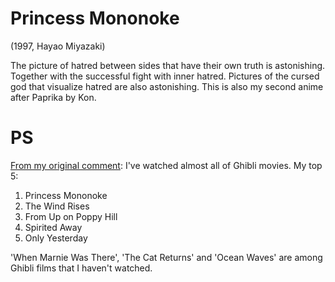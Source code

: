 # Princess Mononoke

(1997, Hayao Miyazaki)

The picture of hatred between sides that have their own truth is astonishing. Together with the successful fight with inner hatred. Pictures of the cursed god that visualize hatred are also astonishing. This is also my second anime after Paprika by Kon.

# PS

[From my original comment](http://www.crunchyroll.com/forumtopic-963547/top-5-ghibli-films#55376983): I've watched almost all of Ghibli movies. My top 5:

1. Princess Mononoke
2. The Wind Rises
3. From Up on Poppy Hill
4. Spirited Away
5. Only Yesterday

'When Marnie Was There', 'The Cat Returns' and 'Ocean Waves' are among Ghibli films that I haven't watched.

